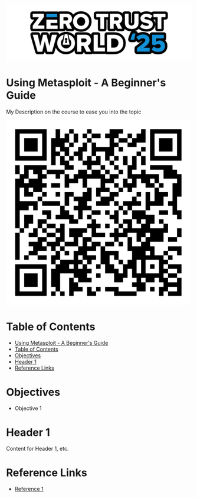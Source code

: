 ![ZTW Logo](../Assets/Hacking_Labs_graphics_ztw_logo_med_1.png)

# Using Metasploit - A Beginner's Guide

My Description on the course to ease you into the topic

![QR Code to page](Assets/qr_code-metasploit.png)

# Table of Contents

- [Using Metasploit - A Beginner's Guide](#using-metasploit---a-beginners-guide)
- [Table of Contents](#table-of-contents)
- [Objectives](#objectives)
- [Header 1](#header-1)
- [Reference Links](#reference-links)

# Objectives

- Objective 1

# Header 1

Content for Header 1, etc.

# Reference Links

- [Reference 1]()